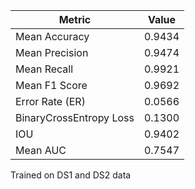 | Metric                  | Value |
|-------------------------|-------|
| Mean Accuracy           | 0.9434|
| Mean Precision          | 0.9474|
| Mean Recall             | 0.9921|
| Mean F1 Score           | 0.9692|
| Error Rate (ER)         | 0.0566|
| BinaryCrossEntropy Loss | 0.1300|
| IOU                     | 0.9402|
| Mean AUC                | 0.7547|


Trained on DS1 and DS2 data
